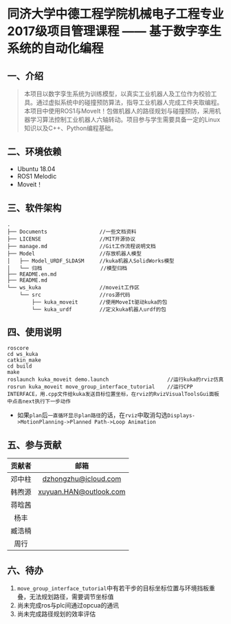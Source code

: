 # 同济大学中德工程学院机械电子工程专业2017级项目管理课程 —— 基于数字孪生系统的自动化编程

## 一、介绍
  
  > 本项目以数字孪生系统为训练模型，以真实工业机器人及工位作为校验工具。通过虚拟系统中的碰撞预防算法，指导工业机器人完成工件夹取编程。本项目中使用ROS1与MoveIt！包做机器人的路径规划与碰撞预防，采用机器学习算法控制工业机器人六轴转动。项目参与学生需要具备一定的Linux知识以及C++、Python编程基础。

## 二、环境依赖

- Ubuntu 18.04
- ROS1 Melodic
- Moveit！

## 三、软件架构

```Shell
.
├── Documents                 //一些文档资料
├── LICENSE                   //MIT开源协议
├── manage.md                 //Git工作流程说明文档
├── Model                     //存放机器人模型
│   ├── Model_URDF_SLDASM     //kuka机器人SolidWorks模型
│   └── 归档                   //模型归档
├── README.en.md
├── README.md
└── ws_kuka                   //moveit工作区
    └── src                   //ros源代码
        ├── kuka_moveit       //使用MoveIt驱动kuka的包
        └── kuka_urdf         //定义kuka机器人urdf的包
```

## 四、使用说明

```Shell
roscore
cd ws_kuka
catkin_make
cd build
make
roslaunch kuka_moveit demo.launch                   //运行kuka的rviz仿真
rosrun kuka_moveit move_group_interface_tutorial    //运行CPP INTERFACE，用.cpp文件给kuka发送目标位置坐标，在rviz的RvizVisualToolsGui面板中点击next执行下一步动作
```

- 如果`plan`后`一直循环显示plan路径`的话，在`rviz`中取消勾选`Displays->MotionPlanning->Planned Path->Loop Animation`

## 五、参与贡献

| 贡献者 |          邮箱          |
| :----: | :--------------------: |
| 邓中柱 |  dzhongzhu@icloud.com  |
| 韩煦源 | xuyuan.HAN@outlook.com |
| 蒋晗茜 |                        |
|  杨丰  |                        |
| 臧浩楠 |                        |
|  周行  |                        |

## 六、待办

1. `move_group_interface_tutorial`中有若干步的目标坐标位置与环境挡板重叠，无法规划路径，需要调节坐标值
2. 尚未完成ros与plc间通过opcua的通讯
3. 尚未完成路径规划的效率评估